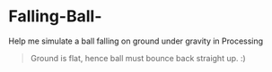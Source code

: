 # Falling-Ball-
Help me simulate a ball falling on ground under gravity in Processing 
>Ground is flat, hence ball must bounce back straight up.
>:)
